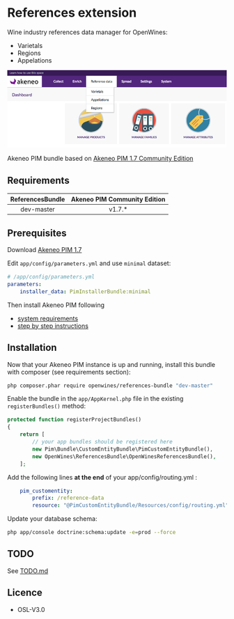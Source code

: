 # References extension

Wine industry references data manager for OpenWines:

- Varietals
- Regions
- Appelations

![OpenWines references data](ScreenShot1.png)

Akeneo PIM bundle based on [Akeneo PIM 1.7 Community Edition](https://www.akeneo.com/download)


## Requirements

| ReferencesBundle   | Akeneo PIM Community Edition |
|:------------------:|:----------------------------:|
| dev-master         | v1.7.*                       |

## Prerequisites

Download [Akeneo PIM 1.7](https://www.akeneo.com/download/)

Edit `app/config/parameters.yml` and use `minimal` dataset:

```yaml
# /app/config/parameters.yml
parameters:
    installer_data: PimInstallerBundle:minimal
```

Then install Akeneo PIM following
- [system requirements](https://docs.akeneo.com/1.7/developer_guide/installation/system_requirements/system_install_debian8.html)
- [step by step instructions](https://docs.akeneo.com/latest/developer_guide/installation/installation_ce_archive.html)

## Installation

Now that your Akeneo PIM instance is up and running, 
install this bundle with composer (see requirements section):

```bash
php composer.phar require openwines/references-bundle "dev-master"
```

Enable the bundle in the `app/AppKernel.php` file in the existing `registerBundles()` method:

```php
protected function registerProjectBundles()
{
    return [
        // your app bundles should be registered here
        new Pim\Bundle\CustomEntityBundle\PimCustomEntityBundle(),
        new OpenWines\ReferencesBundle\OpenWinesReferencesBundle(),
    ];
```

Add the following lines **at the end** of your app/config/routing.yml :

```yaml
    pim_customentity:
        prefix: /reference-data
        resource: "@PimCustomEntityBundle/Resources/config/routing.yml"
```

Update your database schema:

```bash
php app/console doctrine:schema:update -e=prod --force
```


## TODO

See [TODO.md](TODO.md)


## Licence

- OSL-V3.0
